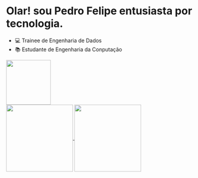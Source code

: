 # Olar! sou Pedro Felipe entusiasta por tecnologia.

- 💻 Trainee de Engenharia de Dados
- 📚 Estudante de Engenharia da Conputação

<img src="https://api.accredible.com/v1/frontend/credential_website_embed_image/badge/59066780" height="120" width="120">


<div aling="center">
  <a href="https://github.com/PedroFelipe-G-Arruda">
    <img height="180em" align="center" src="https://github-readme-stats.vercel.app/api?username=PedroFelipe-G-Arruda&show_icons=true&theme=radical" />
    <img height="180em" align="center" src="https://github-readme-stats.anuraghazra1.vercel.app/api/top-langs/?username=PedroFelipe-G-Arruda&layout=compact&theme=radical" />
  </a>
</div>
